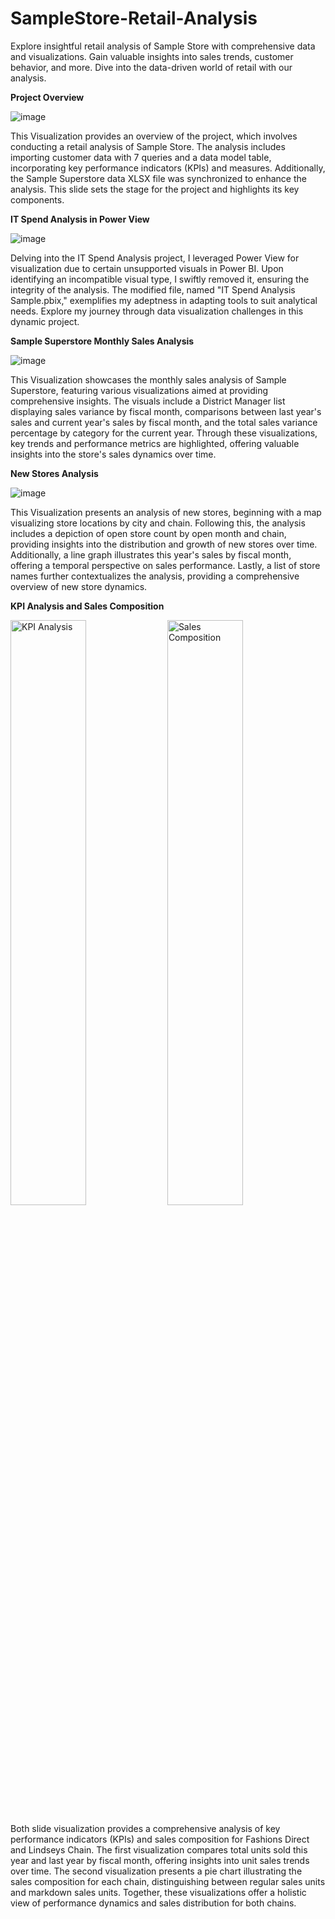 # SampleStore-Retail-Analysis

Explore insightful retail analysis of Sample Store with comprehensive data and visualizations. Gain valuable insights into sales trends, customer behavior, and more. Dive into the data-driven world of retail with our analysis.

**Project Overview**

![image](https://github.com/aman1394/SampleStore-Retail-Analysis/assets/121683356/c0faf7ae-c310-47e6-a571-0ae18a268d4a)

This Visualization provides an overview of the project, which involves conducting a retail analysis of Sample Store. The analysis includes importing customer data with 7 queries and a data model table, incorporating key performance indicators (KPIs) and measures. Additionally, the Sample Superstore data XLSX file was synchronized to enhance the analysis. This slide sets the stage for the project and highlights its key components.

**IT Spend Analysis in Power View**

![image](https://github.com/aman1394/SampleStore-Retail-Analysis/assets/121683356/82652ebd-c4e3-4c90-9c9d-265b31d8542a)


Delving into the IT Spend Analysis project, I leveraged Power View for visualization due to certain unsupported visuals in Power BI. Upon identifying an incompatible visual type, I swiftly removed it, ensuring the integrity of the analysis. The modified file, named "IT Spend Analysis Sample.pbix," exemplifies my adeptness in adapting tools to suit analytical needs. Explore my journey through data visualization challenges in this dynamic project.

**Sample Superstore Monthly Sales Analysis**

![image](https://github.com/aman1394/SampleStore-Retail-Analysis/assets/121683356/7ce66655-adc5-4f46-a685-e4685d67577c)

This Visualization showcases the monthly sales analysis of Sample Superstore, featuring various visualizations aimed at providing comprehensive insights. The visuals include a District Manager list displaying sales variance by fiscal month, comparisons between last year's sales and current year's sales by fiscal month, and the total sales variance percentage by category for the current year. Through these visualizations, key trends and performance metrics are highlighted, offering valuable insights into the store's sales dynamics over time.

**New Stores Analysis**

![image](https://github.com/aman1394/SampleStore-Retail-Analysis/assets/121683356/a03870a5-f5d9-4dbc-bc8f-a2a0865c68b9)

This Visualization presents an analysis of new stores, beginning with a map visualizing store locations by city and chain. Following this, the analysis includes a depiction of open store count by open month and chain, providing insights into the distribution and growth of new stores over time. Additionally, a line graph illustrates this year's sales by fiscal month, offering a temporal perspective on sales performance. Lastly, a list of store names further contextualizes the analysis, providing a comprehensive overview of new store dynamics.

**KPI Analysis and Sales Composition**

<img src="https://github.com/aman1394/SampleStore-Retail-Analysis/assets/121683356/a48d1d9e-df8a-4823-ab25-3b0e01ec4726" alt="KPI Analysis" style="width:49%"> <img src="https://github.com/aman1394/SampleStore-Retail-Analysis/assets/121683356/9fcab5de-5f46-4ac5-94c7-48d88458dc70" alt="Sales Composition" style="width:49%">

Both slide visualization provides a comprehensive analysis of key performance indicators (KPIs) and sales composition for Fashions Direct and Lindseys Chain. The first visualization compares total units sold this year and last year by fiscal month, offering insights into unit sales trends over time. The second visualization presents a pie chart illustrating the sales composition for each chain, distinguishing between regular sales units and markdown sales units. Together, these visualizations offer a holistic view of performance dynamics and sales distribution for both chains.



